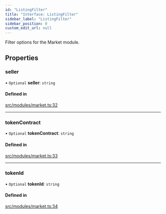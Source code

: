 ```yaml
---
id: "ListingFilter"
title: "Interface: ListingFilter"
sidebar_label: "ListingFilter"
sidebar_position: 0
custom_edit_url: null
---
```


Filter options for the Market module.

## Properties

### seller

• `Optional` **seller**: `string`

#### Defined in

[src/modules/market.ts:32](https://github.com/PrasoonPratham/nftlabs-sdk-ts/blob/3077f6d/src/modules/market.ts#L32)

---

### tokenContract

• `Optional` **tokenContract**: `string`

#### Defined in

[src/modules/market.ts:33](https://github.com/PrasoonPratham/nftlabs-sdk-ts/blob/3077f6d/src/modules/market.ts#L33)

---

### tokenId

• `Optional` **tokenId**: `string`

#### Defined in

[src/modules/market.ts:34](https://github.com/PrasoonPratham/nftlabs-sdk-ts/blob/3077f6d/src/modules/market.ts#L34)
